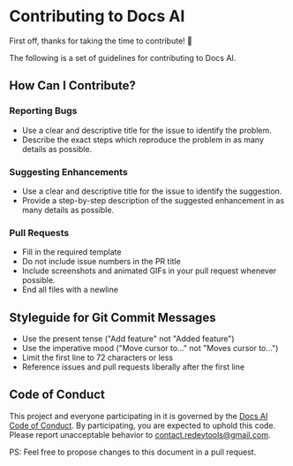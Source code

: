 # Contributing to Docs AI

First off, thanks for taking the time to contribute! 🎉

The following is a set of guidelines for contributing to Docs AI. 

## How Can I Contribute?

### Reporting Bugs

- Use a clear and descriptive title for the issue to identify the problem.
- Describe the exact steps which reproduce the problem in as many details as possible.

### Suggesting Enhancements

- Use a clear and descriptive title for the issue to identify the suggestion.
- Provide a step-by-step description of the suggested enhancement in as many details as possible.

### Pull Requests

- Fill in the required template
- Do not include issue numbers in the PR title
- Include screenshots and animated GIFs in your pull request whenever possible.
- End all files with a newline

## Styleguide for Git Commit Messages

- Use the present tense ("Add feature" not "Added feature")
- Use the imperative mood ("Move cursor to..." not "Moves cursor to...")
- Limit the first line to 72 characters or less
- Reference issues and pull requests liberally after the first line

## Code of Conduct

This project and everyone participating in it is governed by the [Docs AI Code of Conduct](.github/CODE_OF_CONDUCT.md). 
By participating, you are expected to uphold this code. 
Please report unacceptable behavior to <contact.redevtools@gmail.com>.

PS: Feel free to propose changes to this document in a pull request.
